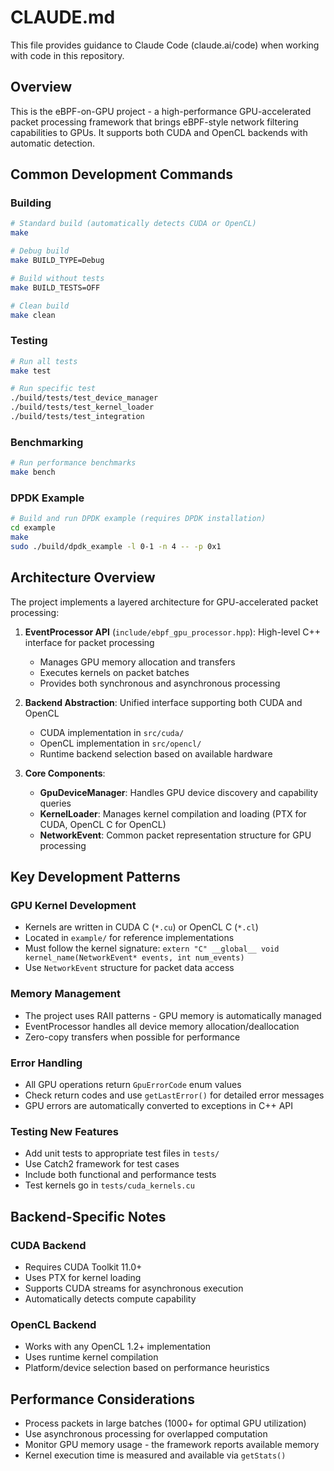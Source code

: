 # CLAUDE.md

This file provides guidance to Claude Code (claude.ai/code) when working with code in this repository.

## Overview

This is the eBPF-on-GPU project - a high-performance GPU-accelerated packet processing framework that brings eBPF-style network filtering capabilities to GPUs. It supports both CUDA and OpenCL backends with automatic detection.

## Common Development Commands

### Building
```bash
# Standard build (automatically detects CUDA or OpenCL)
make

# Debug build
make BUILD_TYPE=Debug

# Build without tests
make BUILD_TESTS=OFF

# Clean build
make clean
```

### Testing
```bash
# Run all tests
make test

# Run specific test
./build/tests/test_device_manager
./build/tests/test_kernel_loader
./build/tests/test_integration
```

### Benchmarking
```bash
# Run performance benchmarks
make bench
```

### DPDK Example
```bash
# Build and run DPDK example (requires DPDK installation)
cd example
make
sudo ./build/dpdk_example -l 0-1 -n 4 -- -p 0x1
```

## Architecture Overview

The project implements a layered architecture for GPU-accelerated packet processing:

1. **EventProcessor API** (`include/ebpf_gpu_processor.hpp`): High-level C++ interface for packet processing
   - Manages GPU memory allocation and transfers
   - Executes kernels on packet batches
   - Provides both synchronous and asynchronous processing

2. **Backend Abstraction**: Unified interface supporting both CUDA and OpenCL
   - CUDA implementation in `src/cuda/`
   - OpenCL implementation in `src/opencl/`
   - Runtime backend selection based on available hardware

3. **Core Components**:
   - **GpuDeviceManager**: Handles GPU device discovery and capability queries
   - **KernelLoader**: Manages kernel compilation and loading (PTX for CUDA, OpenCL C for OpenCL)
   - **NetworkEvent**: Common packet representation structure for GPU processing

## Key Development Patterns

### GPU Kernel Development
- Kernels are written in CUDA C (`*.cu`) or OpenCL C (`*.cl`)
- Located in `example/` for reference implementations
- Must follow the kernel signature: `extern "C" __global__ void kernel_name(NetworkEvent* events, int num_events)`
- Use `NetworkEvent` structure for packet data access

### Memory Management
- The project uses RAII patterns - GPU memory is automatically managed
- EventProcessor handles all device memory allocation/deallocation
- Zero-copy transfers when possible for performance

### Error Handling
- All GPU operations return `GpuErrorCode` enum values
- Check return codes and use `getLastError()` for detailed error messages
- GPU errors are automatically converted to exceptions in C++ API

### Testing New Features
- Add unit tests to appropriate test files in `tests/`
- Use Catch2 framework for test cases
- Include both functional and performance tests
- Test kernels go in `tests/cuda_kernels.cu`

## Backend-Specific Notes

### CUDA Backend
- Requires CUDA Toolkit 11.0+
- Uses PTX for kernel loading
- Supports CUDA streams for asynchronous execution
- Automatically detects compute capability

### OpenCL Backend
- Works with any OpenCL 1.2+ implementation
- Uses runtime kernel compilation
- Platform/device selection based on performance heuristics

## Performance Considerations
- Process packets in large batches (1000+ for optimal GPU utilization)
- Use asynchronous processing for overlapped computation
- Monitor GPU memory usage - the framework reports available memory
- Kernel execution time is measured and available via `getStats()`